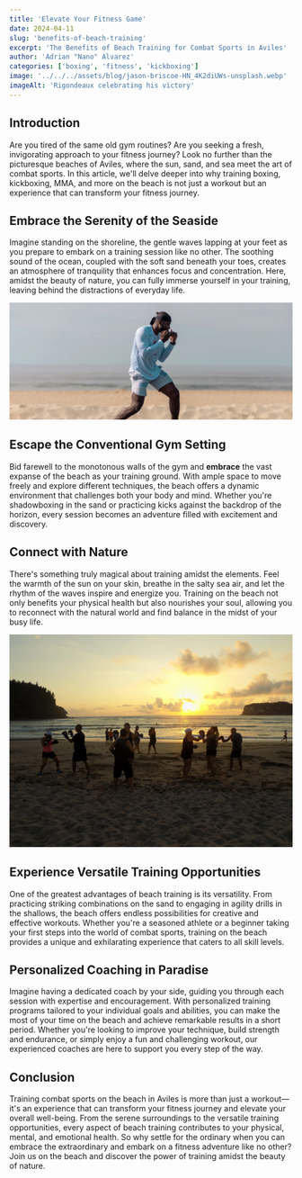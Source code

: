 ```yaml
---
title: 'Elevate Your Fitness Game'
date: 2024-04-11
slug: 'benefits-of-beach-training'
excerpt: 'The Benefits of Beach Training for Combat Sports in Aviles'
author: 'Adrian "Nano" Alvarez'
categories: ['boxing', 'fitness', 'kickboxing']
image: '../../../assets/blog/jason-briscoe-HN_4K2diUWs-unsplash.webp'
imageAlt: 'Rigondeaux celebrating his victory'
---
```


## Introduction

Are you tired of the same old gym routines? Are you seeking a fresh, invigorating approach to your fitness journey? Look no further than the picturesque beaches of Aviles, where the sun, sand, and sea meet the art of combat sports. In this article, we'll delve deeper into why training boxing, kickboxing, MMA, and more on the beach is not just a workout but an experience that can transform your fitness journey.

## Embrace the Serenity of the Seaside

Imagine standing on the shoreline, the gentle waves lapping at your feet as you prepare to embark on a training session like no other. The soothing sound of the ocean, coupled with the soft sand beneath your toes, creates an atmosphere of tranquility that enhances focus and concentration. Here, amidst the beauty of nature, you can fully immerse yourself in your training, leaving behind the distractions of everyday life.

![Beach Training](../../../assets/blog/lets-take-this-outside-boxing-training-style.webp)

## Escape the Conventional Gym Setting

Bid farewell to the monotonous walls of the gym and **embrace** the vast expanse of the beach as your training ground. With ample space to move freely and explore different techniques, the beach offers a dynamic environment that challenges both your body and mind. Whether you're shadowboxing in the sand or practicing kicks against the backdrop of the horizon, every session becomes an adventure filled with excitement and discovery.

## Connect with Nature

There's something truly magical about training amidst the elements. Feel the warmth of the sun on your skin, breathe in the salty sea air, and let the rhythm of the waves inspire and energize you. Training on the beach not only benefits your physical health but also nourishes your soul, allowing you to reconnect with the natural world and find balance in the midst of your busy life.

![Nature Connection](../../../assets/blog/db63c0_51bda1d465e349d08ad68d705921f5ae~mv2_d_3648_2736_s_4_2.webp)

## Experience Versatile Training Opportunities

One of the greatest advantages of beach training is its versatility. From practicing striking combinations on the sand to engaging in agility drills in the shallows, the beach offers endless possibilities for creative and effective workouts. Whether you're a seasoned athlete or a beginner taking your first steps into the world of combat sports, training on the beach provides a unique and exhilarating experience that caters to all skill levels.

## Personalized Coaching in Paradise

Imagine having a dedicated coach by your side, guiding you through each session with expertise and encouragement. With personalized training programs tailored to your individual goals and abilities, you can make the most of your time on the beach and achieve remarkable results in a short period. Whether you're looking to improve your technique, build strength and endurance, or simply enjoy a fun and challenging workout, our experienced coaches are here to support you every step of the way.

## Conclusion

Training combat sports on the beach in Aviles is more than just a workout—it's an experience that can transform your fitness journey and elevate your overall well-being. From the serene surroundings to the versatile training opportunities, every aspect of beach training contributes to your physical, mental, and emotional health. So why settle for the ordinary when you can embrace the extraordinary and embark on a fitness adventure like no other? Join us on the beach and discover the power of training amidst the beauty of nature.
